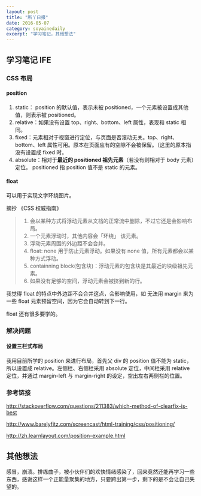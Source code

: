 ```yaml
---
layout: post 
title: "所丫日报"
date: 2016-05-07
category: soyainedaily
excerpt: "学习笔记，其他想法"
---
```


## 学习笔记 IFE

### CSS 布局

#### position

1. static： position 的默认值，表示未被  positioned，一个元素被设置成其他值，则表示被 positioned。
2. relative：如果没有设置 top、right、bottom、left 属性，表现和 static 相同。
3. fixed：元素相对于视窗进行定位，与页面是否滚动无关。top、right、bottom、left 属性可用。原本在页面应有的空隙不会被保留。（这里的原本指没有设置成 fixed 时。
4. absolute：相对于**最近的 positioned 祖先元素**（若没有则相对于 body 元素）定位。 positioned 指 position 值不是 static 的元素。

#### float

可以用于实现文字环绕图片。

摘抄 《CSS 权威指南》

> 1. 会以某种方式将浮动元素从文档的正常流中删除，不过它还是会影响布局。
> 2. 一个元素浮动时，其他内容会「环绕」 该元素。
> 3. 浮动元素周围的外边距不会合并。
> 4. float: none 用于防止元素浮动。如果没有 none 值，所有元素都会以某种方式浮动。
> 5. containning block(包含块)：浮动元素的包含块是其最近的块级祖先元素。
> 6. 如果没有足够的空间，浮动元素会被挤到新的行。

我觉得 float 的特点中外边距不会合并这点，会影响使用，如 无法用 margin 来为一些 float 元素预留空间，因为它会自动转到下一行。

float 还有很多要学的。

### 解决问题

#### 设置三栏式布局

我用目前所学的 position 来进行布局，首先父 div 的 position 值不能为 static，所以设置成 relative。左侧栏、右侧栏采用 absolute 定位，中间栏采用 relative 定位，并通过 margin-left 与 margin-right 的设定，空出左右两侧栏的位置。

### 参考链接

http://stackoverflow.com/questions/211383/which-method-of-clearfix-is-best

http://www.barelyfitz.com/screencast/html-training/css/positioning/

http://zh.learnlayout.com/position-example.html

## 其他想法

感冒，崩溃。排练曲子，被小伙伴们的欢快情绪感染了，回来竟然还能再学习一些东西，感谢这样一个正能量聚集的地方，只要跨出第一步，剩下的是不会让自己失望的。
